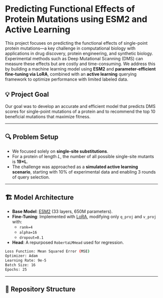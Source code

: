 # Predicting Functional Effects of Protein Mutations using ESM2 and Active Learning

This project focuses on predicting the functional effects of single-point protein mutations—a key challenge in computational biology with applications in drug discovery, protein engineering, and synthetic biology. Experimental methods such as Deep Mutational Scanning (DMS) can measure these effects but are costly and time-consuming. We address this by building a machine learning model using **ESM2** and **parameter-efficient fine-tuning via LoRA**, combined with an **active learning** querying framework to optimize performance with limited labeled data.

## 💡 Project Goal

Our goal was to develop an accurate and efficient model that predicts DMS scores for single-point mutations of a protein and to recommend the top 10 beneficial mutations that maximize fitness.

---

## 🔍 Problem Setup

- We focused solely on **single-site substitutions**.
- For a protein of length *L*, the number of all possible single-site mutants is **19×L**.
- The challenge was approached as a **simulated active learning scenario**, starting with 10% of experimental data and enabling 3 rounds of query selection.

---

## 🏗️ Model Architecture

- **Base Model**: [ESM2](https://huggingface.co/facebook/esm2_t33_650M_UR50D) (33 layers, 650M parameters).
- **Fine-Tuning**: Implemented with [LoRA](https://arxiv.org/abs/2106.09685), modifying only `q_proj` and `v_proj` with:
  - `rank=4`
  - `alpha=16`
  - `dropout=0.1`
- **Head**: A repurposed `RobertaLMHead` used for regression.

```bash
Loss Function: Mean Squared Error (MSE)
Optimizer: Adam
Learning Rate: 9e-5
Batch Size: 16
Epochs: 25
```
---

## 📁 Repository Structure



